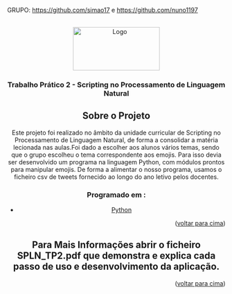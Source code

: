 <div id="top"></div>

GRUPO: https://github.com/simao17 e https://github.com/nuno1197

<!-- PROJECT LOGO -->
<br />
<div align="center">
  <a href="https://github.com/nuno1197/SPLNTP3">
    <img src="http://www.dps.uminho.pt/images/EditorTexto/um_eeng.jpg" alt="Logo" width="200" height="100">
  </a>

  <h3 align="center">Trabalho Prático 2 -  Scripting no Processamento de Linguagem Natural</h3>


  







<!-- ABOUT THE PROJECT -->
## Sobre o Projeto

Este projeto foi realizado no âmbito da unidade curricular de Scripting no Processamento de Linguagem Natural, de forma a consolidar a matéria lecionada nas aulas.Foi dado a escolher aos alunos vários temas, sendo que o grupo escolheu o tema correspondente aos emojis.
Para isso devia ser desenvolvido um programa na linguagem Python, com módulos prontos para manipular emojis.
De forma a alimentar o nosso programa, usamos o ficheiro csv de tweets fornecido ao longo do ano letivo pelos docentes.


### Programado em :
* [Python](https://www.python.org/)

<p align="right">(<a href="#top">voltar para cima</a>)</p>



<!-- GETTING STARTED -->
## Para Mais Informações abrir o ficheiro SPLN_TP2.pdf que demonstra e explica cada passo de uso e desenvolvimento da aplicação.

<p align="right">(<a href="#top">voltar para cima</a>)</p>



